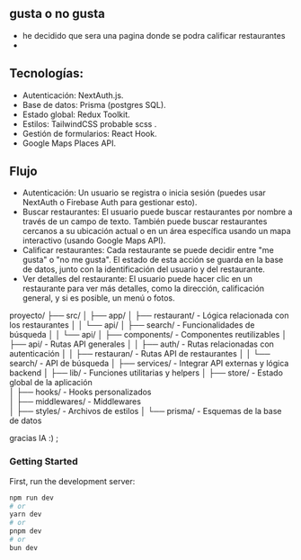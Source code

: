  ## gusta o no gusta
 - he decidido que sera una pagina donde se podra calificar restaurantes
 - 

 ## Tecnologías:
 - Autenticación: NextAuth.js.
 - Base de datos: Prisma (postgres SQL).
 - Estado global: Redux Toolkit.
 - Estilos: TailwindCSS probable scss .
 - Gestión de formularios: React Hook.
 - Google Maps Places API.
 ## Flujo
 - Autenticación:
    Un usuario se registra o inicia sesión (puedes usar NextAuth o Firebase Auth para gestionar esto).
 - Buscar restaurantes:
    El usuario puede buscar restaurantes por nombre a través de un campo de texto.
    También puede buscar restaurantes cercanos a su ubicación actual o en un área específica usando un mapa interactivo (usando Google Maps API).
 - Calificar restaurantes:
    Cada restaurante se puede decidir entre "me gusta" o "no me gusta". El estado de esta acción se guarda en la base de datos, junto con la identificación del usuario y del restaurante.
  - Ver detalles del restaurante:
    El usuario puede hacer clic en un restaurante para ver más detalles, como la dirección, calificación general, y si es posible, un menú o fotos.

proyecto/
├── src/
│   ├── app/
│   ├── restaurant/      - Lógica relacionada con los restaurantes
│   │   └── api/
│   ├── search/          - Funcionalidades de búsqueda
│   │   └── api/
│   ├── components/      - Componentes reutilizables
│   ├── api/             - Rutas API generales
│   │   ├── auth/        - Rutas relacionadas con autenticación
│   │   ├── restauran/   - Rutas API de restaurantes
│   │   └── search/      - API de búsqueda
│   ├── services/        - Integrar API externas y lógica backend
│   ├── lib/             - Funciones utilitarias y helpers
│   ├── store/           - Estado global de la aplicación           
│   ├── hooks/           - Hooks personalizados            
│   ├── middlewares/     - Middlewares            
│   ├── styles/          - Archivos de estilos
│   └── prisma/          - Esquemas de la base de datos


gracias  IA :) ;
### Getting Started

First, run the development server:

```bash
npm run dev
# or
yarn dev
# or
pnpm dev
# or
bun dev
```
